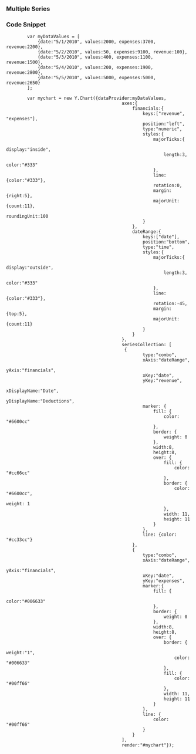 ### Multiple Series

### Code Snippet

            var myDataValues = [ 
                {date:"5/1/2010", values:2000, expenses:3700, revenue:2200}, 
                {date:"5/2/2010", values:50, expenses:9100, revenue:100}, 
                {date:"5/3/2010", values:400, expenses:1100, revenue:1500}, 
                {date:"5/4/2010", values:200, expenses:1900, revenue:2800}, 
                {date:"5/5/2010", values:5000, expenses:5000, revenue:2650}
            ];
            
            var mychart = new Y.Chart({dataProvider:myDataValues, 
                                                axes:{
                                                    financials:{
                                                        keys:["revenue", "expenses"],
                                                        position:"left",
                                                        type:"numeric",
                                                        styles:{
                                                            majorTicks:{
                                                                display:"inside",
                                                                length:3,
                                                                color:"#333"
                                                            },
                                                            line:{color:"#333"},
                                                            rotation:0,
                                                            margin:{right:5},
                                                            majorUnit:{count:11},
                                                            roundingUnit:100
                                                        }
                                                    },
                                                    dateRange:{
                                                        keys:["date"],
                                                        position:"bottom",
                                                        type:"time",
                                                        styles:{
                                                            majorTicks:{
                                                                display:"outside",
                                                                length:3,
                                                                color:"#333"
                                                            },
                                                            line:{color:"#333"},
                                                            rotation:-45,
                                                            margin:{top:5},
                                                            majorUnit:{count:11}
                                                        }
                                                    }
                                                },
                                                seriesCollection: [
                                                 {
                                                        type:"combo",
                                                        xAxis:"dateRange",
                                                        yAxis:"financials",
                                                        xKey:"date",
                                                        yKey:"revenue",
                                                        xDisplayName:"Date",
                                                        yDisplayName:"Deductions",
                                                        marker: {
                                                            fill: {
                                                                color: "#6600cc"
                                                            },
                                                            border: {
                                                                weight: 0
                                                            },
                                                            width:8,
                                                            height:8,
                                                            over: {
                                                                fill: {
                                                                    color: "#cc66cc"
                                                                },
                                                                border: {
                                                                    color: "#6600cc",
                                                                    weight: 1
                                                                },
                                                                width: 11,
                                                                height: 11
                                                            }
                                                        },
                                                        line: {color: "#cc33cc"}
                                                    },
                                                    {
                                                        type:"combo",
                                                        xAxis:"dateRange",
                                                        yAxis:"financials",
                                                        xKey:"date",
                                                        yKey:"expenses",
                                                        marker:{
                                                            fill: {
                                                                color:"#006633" 
                                                            },
                                                            border: {
                                                                weight: 0
                                                            },
                                                            width:8, 
                                                            height:8,
                                                            over: {
                                                                border: {
                                                                    weight:"1",
                                                                    color: "#006633"
                                                                },
                                                                fill: {
                                                                    color: "#00ff66"
                                                                },
                                                                width: 11,
                                                                height: 11
                                                            }
                                                        },
                                                        line: {
                                                            color: "#00ff66"
                                                        }
                                                    }
                                                ],
                                                render:"#mychart"});
